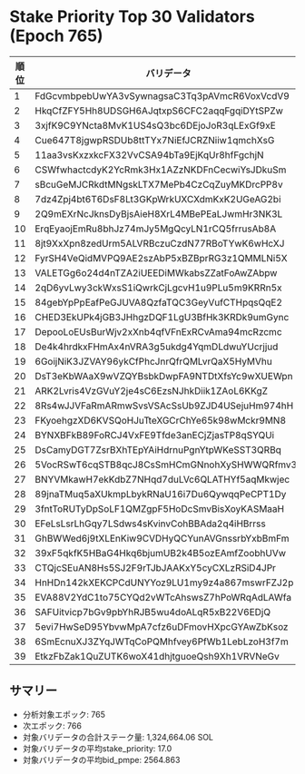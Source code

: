 # Stake Priority Top 30 Validators (Epoch 765)

順位 | バリデータ | marinade_activated_stake_sol | marinade_sam_target_sol | bond_balance_sol | bid_pmpe | stake_priority | 次エポックでの増加量
--- | --- | --- | --- | --- | --- | --- | ---
1 | FdGcvmbpebUwYA3vSywnagsaC3Tq3pAVmcR6VoxVcdV9 | 0.00 | 0.05 | 10.64 | 100000.000 | 1 | +0.00
2 | HkqCfZFY5Hh8UDSGH6AJqtxpS6CFC2aqqFgqiDYtSPZw | 14,356.66 | 9,383.55 | 32.30 | 1.500 | 2 | -223.40
3 | 3xjfK9C9YNcta8MvK1US4sQ3bc6DEjoJoR3qLExGf9xE | 1,504.14 | 11,072.70 | 30.09 | 1.150 | 3 | +9,551.26
4 | Cue647T8jgwpRSDUb8ttTYx7NiEfJCRZNiiw1qmchXsG | 98,868.40 | 358,889.14 | 946.63 | 1.110 | 4 | +69,808.79
5 | 11aa3vsKxzxkcFX32VvCSA94bTa9EjKqUr8hfFgchjN | 7,607.75 | 9,601.73 | 23.02 | 1.000 | 5 | +34.91
6 | CSWfwhactcdyK2YcRmk3Hx1AZzNKDFnCecwiYsJDkuSm | 5,576.98 | 34,208.82 | 79.36 | 0.950 | 6 | +13,746.00
7 | sBcuGeMJCRkdtMNgskLTX7MePb4CzCqZuyMKDrcPP8v | 29,408.51 | 58,199.34 | 130.48 | 0.900 | 7 | -24.88
8 | 7dz4Zpj4bt6T6DsF8Lt3GKpWrkUXCXdmKxK2UGeAG2bi | 44,158.18 | 90,667.43 | 199.26 | 0.890 | 8 | +256.90
9 | 2Q9mEXrNcJknsDyBjsAieH8XrL4MBePEaLJwmHr3NK3L | 66,035.96 | 126,674.88 | 273.87 | 0.860 | 9 | -199.09
10 | ErqEyaojEmRu8bhJz74mJy5MgQcyLN1rCQ5frrusAb8A | 23,377.40 | 47,133.16 | 101.90 | 0.860 | 9 | +131.75
11 | 8jt9XxXpn8zedUrm5ALVRBczuCzdN77RBoTYwK6wHcXJ | 33,063.32 | 69,584.93 | 150.13 | 0.860 | 10 | +419.32
12 | FyrSH4VeQidMVPQ9AE2szAbP5xBZBprRG3z1QMMLNi5X | 20,932.17 | 40,404.36 | 86.55 | 0.850 | 11 | +76.12
13 | VALETGg6o24d4nTZA2iUEEDiMWkabsZZatFoAwZAbpw | 5,694.32 | 7,172.13 | 14.86 | 0.815 | 12 | -13.48
14 | 2qD6yvLwy3ckWxsS1iQwrkCjLgcvH1u9PLu5m9KRRn5x | 50,929.51 | 97,740.26 | 201.10 | 0.810 | 13 | -270.89
15 | 84gebYpPpEafPeGJUVA8QzfaTQC3GeyVufCTHpqsQqE2 | 14,839.14 | 9,725.15 | 20.12 | 0.826 | 14 | -1,273.84
16 | CHED3EkUPk4jGB3JHhgzDQF1LgU3BfHk3KRDk9umGync | 5,564.58 | 7,496.13 | 15.23 | 0.795 | 15 | -22.02
17 | DepooLoEUsBurWjv2xXnb4qfVFnExRCvAma94mcRzcmc | 93,163.90 | 197,475.73 | 391.40 | 0.770 | 16 | -228.81
18 | De4k4hrdkxFHmAx4nVRA3g5ukdg4YqmDLdwuYUcrjjud | 92,649.73 | 200,714.98 | 393.81 | 0.760 | 17 | +676.08
19 | 6GoijNiK3JZVAY96ykCfPhcJnrQfrQMLvrQaX5HyMVhu | 91,292.17 | 200,470.98 | 393.33 | 0.760 | 17 | +1,770.31
20 | DsT3eKbWAaX9wVZQYBsbkDwpFA9NTDtXfsYc9wXUEWpn | 26,173.57 | 52,143.13 | 101.26 | 0.750 | 18 | +56.16
21 | ARK2Lvris4VzGVuY2je4sC6EzsNJhkDiik1ZAoL6KKgZ | 7,275.76 | 15,478.93 | 30.01 | 0.750 | 19 | +333.68
22 | 8Rs4wJJVFaRmARmwSvsVSAcSsUb9ZJD4USejuHm974hH | 63,554.49 | 82,003.86 | 158.41 | 0.747 | 20 | -408.74
23 | FKyoehgzXD6KVSQoHJuTteXGCrChYe65k98wMckr9MN8 | 18,252.29 | 31,473.46 | 60.36 | 0.750 | 21 | -56.56
24 | BYNXBFkB89FoRCJ4VxFE9Tfde3anECjZjasTP8qSYQUi | 17,756.31 | 33,390.45 | 64.03 | 0.750 | 21 | -82.09
25 | DsCamyDGT7ZsrBXhTEpYAiHdrnuPgnYtpWKeSST3QRBq | 17,117.59 | 32,949.61 | 63.19 | 0.750 | 21 | -69.60
26 | 5VocRSwT6cqSTB8qcJ8CsSmHCmGNnohXySHWWQRfmv3a | 35,652.73 | 47,911.75 | 89.21 | 0.710 | 22 | -129.23
27 | BNYVMkawH7ekKdbZ7NHqd7duLVc6QLATHYf5aqMkwjec | 39,120.95 | 79,028.71 | 145.73 | 0.701 | 23 | -56.67
28 | 89jnaTMuq5aXUkmpLbykRNaU16i7Du6QywqqPeCPT1Dy | 34,446.46 | 51,098.57 | 94.12 | 0.700 | 24 | +25.57
29 | 3fntToRUTyDpSoLF1QMZgpF5HoDcSmvBisXoyKASMaaH | 27,168.92 | 52,395.27 | 96.51 | 0.700 | 24 | +472.09
30 | EFeLsLsrLhGqy7LSdws4sKvinvCohBBAda2q4iHBrrss | 21,194.89 | 46,831.02 | 86.73 | 0.717 | 25 | +623.68
31 | GhBWWed6j9tXLEnKiw9CVDHyQCYunAVGnssrbYxbBmFm | 52,340.00 | 50,298.66 | 82.59 | 0.600 | 26 | -1,912.09
32 | 39xF5qkfK5HBaG4Hkq6bjumUB2k4B5ozEAmfZoobhUVw | 41,869.44 | 94,785.43 | 155.64 | 0.600 | 26 | +1,408.18
33 | CTQjcSEuAN8Hs5SJ2F9rTJbJAAKxY5cyCXLzRSiD4JPr | 31,897.14 | 49,794.96 | 81.76 | 0.600 | 26 | -204.39
34 | HnHDn142kXEKCPCdUNYYoz9LU1my9z4a867mswrFZJ2p | 57,536.70 | 103,427.58 | 169.83 | 0.600 | 26 | -347.94
35 | EVA88V2YdC1to75CYQd2vWTcAhswsZ7hPoWRqAdLAWfa | 77,891.20 | 92,065.33 | 143.83 | 0.560 | 27 | +3,727.71
36 | SAFUitvicp7bGv9pbYhRJB5wu4doALqR5xB22V6EDjQ | 38,678.23 | 62,593.25 | 97.78 | 0.560 | 27 | +6,304.94
37 | 5evi7HwSeD95YbvwMpA7cfz6uDFmovHXpcGYAwZbKsoz | 6,069.25 | 11,458.90 | 17.87 | 0.560 | 28 | +239.05
38 | 6SmEcnuXJ3ZYqJWTqCoPQMhfvey6PfWb1LebLzoH3f7m | 11,630.45 | 13,729.89 | 21.25 | 0.555 | 29 | -83.58
39 | EtkzFbZak1QuZUTK6woX41dhjtguoeQsh9Xh1VRVNeGv | 14.86 | 8,357.03 | 12.53 | 0.531 | 30 | +4,086.39

## サマリー
- 分析対象エポック: 765
- 次エポック: 766
- 対象バリデータの合計ステーク量: 1,324,664.06 SOL
- 対象バリデータの平均stake_priority: 17.0
- 対象バリデータの平均bid_pmpe: 2564.863
